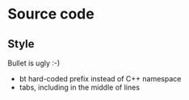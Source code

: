 # Source code

## Style

Bullet is ugly :-)

- bt hard-coded prefix instead of C++ namespace
- tabs, including in the middle of lines
